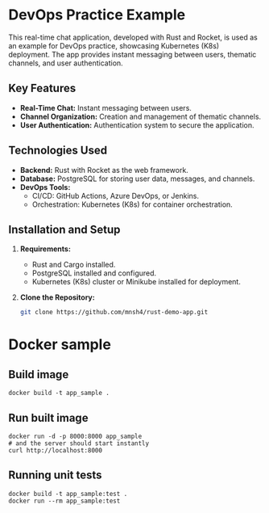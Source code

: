 # DevOps Practice Example

This real-time chat application, developed with Rust and Rocket, is used as an example for DevOps practice, showcasing Kubernetes (K8s) deployment. The app provides instant messaging between users, thematic channels, and user authentication.

## Key Features

- **Real-Time Chat:** Instant messaging between users.
- **Channel Organization:** Creation and management of thematic channels.
- **User Authentication:** Authentication system to secure the application.

## Technologies Used

- **Backend:** Rust with Rocket as the web framework.
- **Database:** PostgreSQL for storing user data, messages, and channels.
- **DevOps Tools:**
  - CI/CD: GitHub Actions, Azure DevOps, or Jenkins.
  - Orchestration: Kubernetes (K8s) for container orchestration.

## Installation and Setup

1. **Requirements:**

   - Rust and Cargo installed.
   - PostgreSQL installed and configured.
   - Kubernetes (K8s) cluster or Minikube installed for deployment.

2. **Clone the Repository:**
   ```bash
   git clone https://github.com/mnsh4/rust-demo-app.git
   ```

# Docker sample

## Build image

```shell
docker build -t app_sample .
```

## Run built image

```shell
docker run -d -p 8000:8000 app_sample
# and the server should start instantly
curl http://localhost:8000
```

## Running unit tests

```shell
docker build -t app_sample:test .
docker run --rm app_sample:test
```
